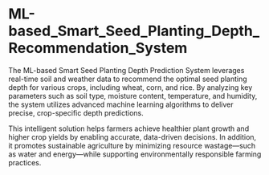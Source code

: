 # ML-based_Smart_Seed_Planting_Depth_Recommendation_System
The ML-based Smart Seed Planting Depth Prediction System leverages real-time soil and weather data to recommend the optimal seed planting depth for various crops, including wheat, corn, and rice. By analyzing key parameters such as soil type, moisture content, temperature, and humidity, the system utilizes advanced machine learning algorithms to deliver precise, crop-specific depth predictions.

This intelligent solution helps farmers achieve healthier plant growth and higher crop yields by enabling accurate, data-driven decisions. In addition, it promotes sustainable agriculture by minimizing resource wastage—such as water and energy—while supporting environmentally responsible farming practices.

